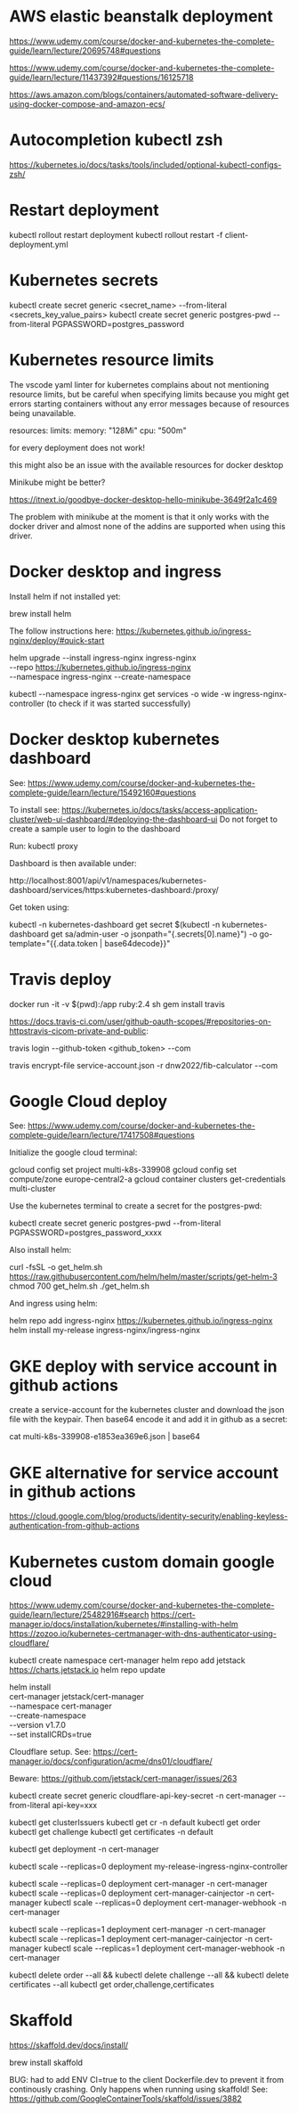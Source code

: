 # AWS elastic beanstalk deployment

https://www.udemy.com/course/docker-and-kubernetes-the-complete-guide/learn/lecture/20695748#questions

https://www.udemy.com/course/docker-and-kubernetes-the-complete-guide/learn/lecture/11437392#questions/16125718

https://aws.amazon.com/blogs/containers/automated-software-delivery-using-docker-compose-and-amazon-ecs/

# Autocompletion kubectl zsh

https://kubernetes.io/docs/tasks/tools/included/optional-kubectl-configs-zsh/

# Restart deployment

kubectl rollout restart deployment <deployment>
kubectl rollout restart -f client-deployment.yml

# Kubernetes secrets

kubectl create secret generic <secret_name> --from-literal <secrets_key_value_pairs> 
kubectl create secret generic postgres-pwd --from-literal PGPASSWORD=postgres_password

# Kubernetes resource limits
The vscode yaml linter for kubernetes complains about not mentioning resource limits, but be careful when specifying limits because you might get errors starting containers without any error messages because of resources being unavailable.

resources:
  limits:
    memory: "128Mi"
    cpu: "500m"

for every deployment does not work!

this might also be an issue with the available resources for docker desktop

Minikube might be better?

https://itnext.io/goodbye-docker-desktop-hello-minikube-3649f2a1c469

The problem with minikube at the moment is that it only works with the docker driver and almost none of the addins are supported when using
this driver.

# Docker desktop and ingress

Install helm if not installed yet:

brew install helm

The follow instructions here: https://kubernetes.github.io/ingress-nginx/deploy/#quick-start

helm upgrade --install ingress-nginx ingress-nginx \
  --repo https://kubernetes.github.io/ingress-nginx \
  --namespace ingress-nginx --create-namespace

kubectl --namespace ingress-nginx get services -o wide -w ingress-nginx-controller (to check if it was started successfully)

# Docker desktop kubernetes dashboard

See: https://www.udemy.com/course/docker-and-kubernetes-the-complete-guide/learn/lecture/15492160#questions

To install see: https://kubernetes.io/docs/tasks/access-application-cluster/web-ui-dashboard/#deploying-the-dashboard-ui
Do not forget to create a sample user to login to the dashboard

Run: kubectl proxy

Dashboard is then available under:

http://localhost:8001/api/v1/namespaces/kubernetes-dashboard/services/https:kubernetes-dashboard:/proxy/

Get token using:

kubectl -n kubernetes-dashboard get secret $(kubectl -n kubernetes-dashboard get sa/admin-user -o jsonpath="{.secrets[0].name}") -o go-template="{{.data.token | base64decode}}"

# Travis deploy

docker run -it -v $(pwd):/app ruby:2.4 sh
gem install travis

https://docs.travis-ci.com/user/github-oauth-scopes/#repositories-on-httpstravis-cicom-private-and-public:

travis login --github-token <github_token> --com

travis encrypt-file service-account.json -r dnw2022/fib-calculator --com

# Google Cloud deploy

See: https://www.udemy.com/course/docker-and-kubernetes-the-complete-guide/learn/lecture/17417508#questions

Initialize the google cloud terminal:

gcloud config set project multi-k8s-339908
gcloud config set compute/zone europe-central2-a
gcloud container clusters get-credentials multi-cluster

Use the kubernetes terminal to create a secret for the postgres-pwd:

kubectl create secret generic postgres-pwd --from-literal PGPASSWORD=postgres_password_xxxx

Also install helm:

curl -fsSL -o get_helm.sh https://raw.githubusercontent.com/helm/helm/master/scripts/get-helm-3
chmod 700 get_helm.sh
./get_helm.sh

And ingress using helm:

helm repo add ingress-nginx https://kubernetes.github.io/ingress-nginx
helm install my-release ingress-nginx/ingress-nginx

# GKE deploy with service account in github actions

create a service-account for the kubernetes cluster and download the json file with the keypair. Then base64 encode it and add it in github as a secret:

cat multi-k8s-339908-e1853ea369e6.json | base64

# GKE alternative for service account in github actions

https://cloud.google.com/blog/products/identity-security/enabling-keyless-authentication-from-github-actions

# Kubernetes custom domain google cloud

https://www.udemy.com/course/docker-and-kubernetes-the-complete-guide/learn/lecture/25482916#search
https://cert-manager.io/docs/installation/kubernetes/#installing-with-helm
https://zozoo.io/kubernetes-certmanager-with-dns-authenticator-using-cloudflare/

kubectl create namespace cert-manager
helm repo add jetstack https://charts.jetstack.io
helm repo update

helm install \
  cert-manager jetstack/cert-manager \
  --namespace cert-manager \
  --create-namespace \
  --version v1.7.0 \
  --set installCRDs=true

Cloudflare setup. See: https://cert-manager.io/docs/configuration/acme/dns01/cloudflare/

Beware: https://github.com/jetstack/cert-manager/issues/263

kubectl create secret generic cloudflare-api-key-secret -n cert-manager --from-literal api-key=xxx

kubectl get clusterIssuers
kubectl get cr -n default
kubectl get order
kubectl get challenge
kubectl get certificates -n default

kubectl get deployment -n cert-manager

kubectl scale --replicas=0 deployment my-release-ingress-nginx-controller

kubectl scale --replicas=0 deployment cert-manager -n cert-manager
kubectl scale --replicas=0 deployment cert-manager-cainjector -n cert-manager
kubectl scale --replicas=0 deployment cert-manager-webhook -n cert-manager

kubectl scale --replicas=1 deployment cert-manager -n cert-manager
kubectl scale --replicas=1 deployment cert-manager-cainjector -n cert-manager
kubectl scale --replicas=1 deployment cert-manager-webhook -n cert-manager

kubectl delete order --all && kubectl delete challenge --all && kubectl delete certificates --all
kubectl get order,challenge,certificates

# Skaffold

https://skaffold.dev/docs/install/

brew install skaffold

BUG: had to add ENV CI=true to the client Dockerfile.dev to prevent it from continously crashing. Only happens when running using skaffold! See: https://github.com/GoogleContainerTools/skaffold/issues/3882